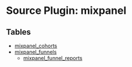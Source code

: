 # Source Plugin: mixpanel

## Tables

- [mixpanel_cohorts](mixpanel_cohorts.md)
- [mixpanel_funnels](mixpanel_funnels.md)
  - [mixpanel_funnel_reports](mixpanel_funnel_reports.md)